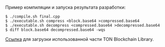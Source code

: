 Пример компиляции и запуска результата разработки:

```console
$ ./compile.sh final.cpp
$ ./executable.sh compress <block.base64 >compressed.base64
$ ./executable.sh decompress <compressed.base64 >decompressed.base64
$ diff block.base64 decompressed.base64 -wqs
```

[Ссылка](https://codeforces.com/contest/2054/problem-materials/problem-a-ton-compress-contest-linux.zip) для загрузки использованной части TON Blockchain Library.